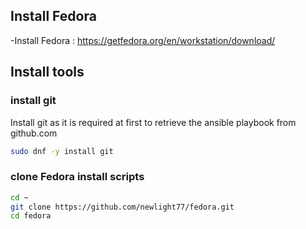 ## Install Fedora
-Install Fedora : https://getfedora.org/en/workstation/download/

## Install tools

### install git
Install git as it is required at first to retrieve the ansible playbook from github.com

```sh
sudo dnf -y install git
```

### clone Fedora install scripts
```sh
cd ~
git clone https://github.com/newlight77/fedora.git
cd fedora
```
